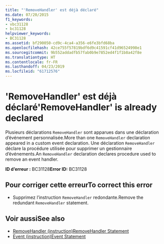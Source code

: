 ```yaml
---
title: "'RemoveHandler' est déjà déclaré"
ms.date: 07/20/2015
f1_keywords:
- vbc31128
- bc31128
helpviewer_keywords:
- BC31128
ms.assetid: bf290050-cd9c-4ca4-a356-e6fe3bfd68ba
ms.openlocfilehash: 42ce755f57819bdf6d9c41591cf41d96524998e1
ms.sourcegitcommit: 9b552addadfb57fab0b9e7852ed4f1f1b8a42f8e
ms.translationtype: HT
ms.contentlocale: fr-FR
ms.lasthandoff: 04/23/2019
ms.locfileid: "61712576"
---
```

# <a name="removehandler-is-already-declared"></a><span data-ttu-id="85eb9-102">'RemoveHandler' est déjà déclaré</span><span class="sxs-lookup"><span data-stu-id="85eb9-102">'RemoveHandler' is already declared</span></span>
<span data-ttu-id="85eb9-103">Plusieurs déclarations `RemoveHandler` sont apparues dans une déclaration d’événement personnalisée.</span><span class="sxs-lookup"><span data-stu-id="85eb9-103">More than one `RemoveHandler` declaration appeared in a custom event declaration.</span></span> <span data-ttu-id="85eb9-104">Une déclaration `RemoveHandler` déclare la procédure utilisée pour supprimer un gestionnaire d’événements.</span><span class="sxs-lookup"><span data-stu-id="85eb9-104">An `RemoveHandler` declaration declares procedure used to remove an event handler.</span></span>  
  
 <span data-ttu-id="85eb9-105">**ID d’erreur :** BC31128</span><span class="sxs-lookup"><span data-stu-id="85eb9-105">**Error ID:** BC31128</span></span>  
  
## <a name="to-correct-this-error"></a><span data-ttu-id="85eb9-106">Pour corriger cette erreur</span><span class="sxs-lookup"><span data-stu-id="85eb9-106">To correct this error</span></span>  
  
- <span data-ttu-id="85eb9-107">Supprimez l’instruction `RemoveHandler` redondante.</span><span class="sxs-lookup"><span data-stu-id="85eb9-107">Remove the redundant `RemoveHandler` statement.</span></span>  
  
## <a name="see-also"></a><span data-ttu-id="85eb9-108">Voir aussi</span><span class="sxs-lookup"><span data-stu-id="85eb9-108">See also</span></span>

- [<span data-ttu-id="85eb9-109">RemoveHandler (instruction)</span><span class="sxs-lookup"><span data-stu-id="85eb9-109">RemoveHandler Statement</span></span>](../../visual-basic/language-reference/statements/removehandler-statement.md)
- [<span data-ttu-id="85eb9-110">Event (instruction)</span><span class="sxs-lookup"><span data-stu-id="85eb9-110">Event Statement</span></span>](../../visual-basic/language-reference/statements/event-statement.md)
